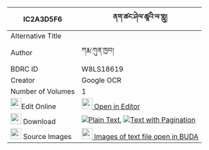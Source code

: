 |IC2A3D5F6|ནག་ཚང་ཤེལ་ཚཱའི་ལ་གླུ། 
| --- | --- 
|Alternative Title |
|Author| ཀརྨ་ཀུན་ཁྱབ།
|BDRC ID | W8LS18619
|Creator | Google OCR
|Number of Volumes| 1
|<img width="25" src="https://img.icons8.com/color/25/000000/edit-property.png">Edit Online| [<img width="25" src="https://avatars.githubusercontent.com/u/45091458?s=200&v=4"> Open in Editor](http://editor.openpecha.org/IC2A3D5F6)
|<img width="25" src="https://img.icons8.com/fluent/48/000000/download-2.png"/>  Download | [![](https://img.icons8.com/color/20/000000/txt.png)Plain Text](https://github.com/Openpecha/IC2A3D5F6/releases/download/v1/naktsang_shel_tse_lalu_plain_IC2A3D5F6.zip), [![](https://img.icons8.com/color/20/000000/txt.png)Text with Pagination](https://github.com/Openpecha/IC2A3D5F6/releases/download/v1/naktsang_shel_tse_lalu_pages_IC2A3D5F6.zip)
|<img width="25" src="https://img.icons8.com/plasticine/100/000000/pictures-folder.png"/>  Source Images | [<img width="25" src="https://library.bdrc.io/icons/BUDA-small.svg"> Images of text file open in BUDA](https://library.bdrc.io/show/bdr:W8LS18619)